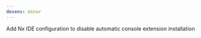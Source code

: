 ```yaml
---
devenv: minor
---
```


Add Nx IDE configuration to disable automatic console extension installation
